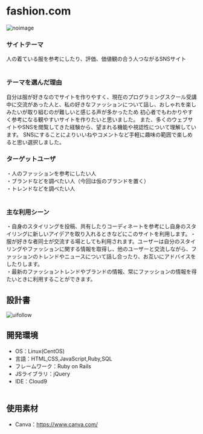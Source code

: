 # fashion.com
​![noimage](https://github.com/rioto00/fashion/assets/156192462/e5e6f0c9-3537-4417-9c69-d177a058d9d2)

### サイトテーマ
  
 人の着ている服を参考にしたり、評価、価値観の合う人つながるSNSサイト  
​
### テーマを選んだ理由
 自分は服が好きなのでサイトを作りやすく、現在のプログラミングスクール受講中に交流があった人と、私の好きなファッションについて話し、おしゃれを楽しみたいが取り組むのが難しいと感じる声が多かったため
 初心者でもわかりやすく参考になる観やすいサイトを作りたいと思いました。
 また、多くのウェブサイトやSNSを閲覧してきた経験から、望まれる機能や視認性について理解しています。
 SNSにすることによりいいねやコメントなど手軽に趣味の範囲で楽しめると思い選択しました。
​
### ターゲットユーザ
 ・人のファッションを参考にしたい人  
 ・ブランドなどを調べたい人（今回は仮のブランドを置く）  
 ・トレンドなどを調べたい人  
​
### 主な利用シーン
 <!--・スタイリングの共有：  ユーザーは自身のコーディネートやファッションアイテムを投稿し、他のユーザーと共有することでこれにより、インスピレーションを得たり、他の人のセンスを参考にしたりすること。-->   
 <!--・ファッションのトレンド情報：  最新のファッショントレンドやブランドの情報、常にファッションの情報を得ることができます。-->  
 <!--・ファッションコミュニティの交流：  ユーザー同士がファッションに関することで交流し、意見やアドバイスを共有することができます。これにより、ファッションに関する知識や情報を共有しあえること。-->  
 ・自身のスタイリングを投稿、共有したりコーディネートを参考にし自身のスタイリングに新しいアイデアを取り入れるときなどにこのサイトを利用します。
​・服が好きな者同士が交流する場としても利用されます。ユーザーは自分のスタイリングやファッションに関する情報を取得し、他のユーザーと交流しながら、ファッションのトレンドやニュースについて話し合ったり、お互いにアドバイスをしたりします。   
 ・最新のファッショントレンドやブランドの情報、常にファッションの情報を得たいときに利用することができます。

## 設計書

​![uifollow](https://github.com/rioto00/fashion/assets/156192462/b0bf44b6-c3a0-4920-9af4-9bff4f995ac5)

## 開発環境
- OS：Linux(CentOS)
- 言語：HTML,CSS,JavaScript,Ruby,SQL  
- フレームワーク：Ruby on Rails  
- JSライブラリ：jQuery  
- IDE：Cloud9  
​
## 使用素材
- Canva：https://www.canva.com/